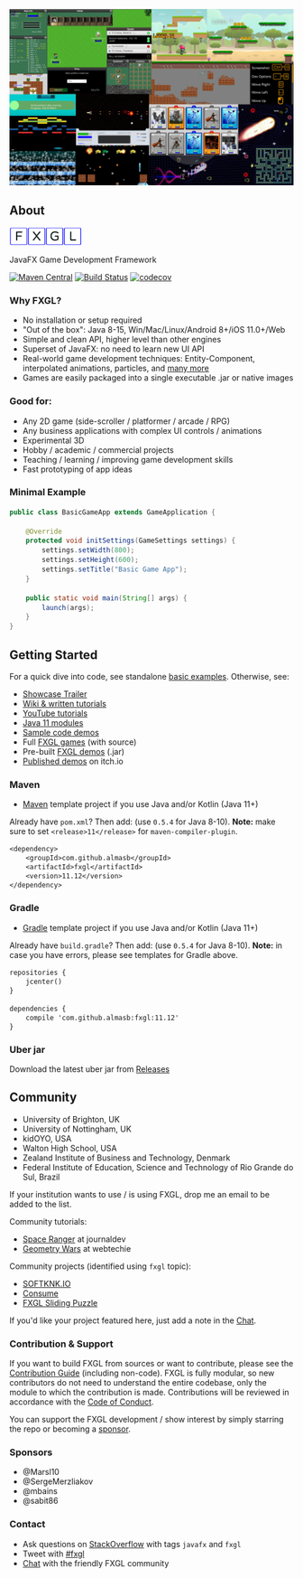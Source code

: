 ![promo](https://raw.githubusercontent.com/AlmasB/git-server/master/storage/images/fxgl_promo.jpg)

## About

<img src="https://raw.githubusercontent.com/AlmasB/git-server/master/storage/images/fxgl_logo.png" width="128" />

JavaFX Game Development Framework

[![Maven Central](https://img.shields.io/maven-central/v/com.github.almasb/fxgl.svg)]()
[![Build Status](https://github.com/AlmasB/FXGL/workflows/Java%20CI%20with%20Maven/badge.svg)](https://github.com/AlmasB/FXGL/actions)
[![codecov](https://codecov.io/gh/AlmasB/FXGL/branch/dev/graph/badge.svg)](https://codecov.io/gh/AlmasB/FXGL)

### Why FXGL?

* No installation or setup required
* "Out of the box": Java 8-15, Win/Mac/Linux/Android 8+/iOS 11.0+/Web
* Simple and clean API, higher level than other engines
* Superset of JavaFX: no need to learn new UI API
* Real-world game development techniques: Entity-Component, interpolated animations, particles, and [many more](https://github.com/AlmasB/FXGL/wiki/Core-Features)
* Games are easily packaged into a single executable .jar or native images

### Good for:

* Any 2D game (side-scroller / platformer / arcade / RPG)
* Any business applications with complex UI controls / animations
* Experimental 3D
* Hobby / academic / commercial projects
* Teaching / learning / improving game development skills
* Fast prototyping of app ideas

### Minimal Example

```java
public class BasicGameApp extends GameApplication {

    @Override
    protected void initSettings(GameSettings settings) {
        settings.setWidth(800);
        settings.setHeight(600);
        settings.setTitle("Basic Game App");
    }

    public static void main(String[] args) {
        launch(args);
    }
}
```

## Getting Started

For a quick dive into code, see standalone [basic examples](https://github.com/AlmasB/FXGL/tree/master/fxgl-samples/src/main/java/basics).
Otherwise, see:

* [Showcase Trailer](https://youtu.be/fuDQg7W0v4g)
* [Wiki & written tutorials](https://github.com/AlmasB/FXGL/wiki)
* [YouTube tutorials](https://www.youtube.com/playlist?list=PL4h6ypqTi3RTiTuAQFKE6xwflnPKyFuPp)
* [Java 11 modules](https://github.com/AlmasB/FXGL/wiki/FXGL-11-%28Java-11-modules%29)
* [Sample code demos](fxgl-samples)
* Full [FXGL games](https://github.com/AlmasB/FXGLGames) (with source)
* Pre-built [FXGL demos](https://github.com/AlmasB/FXGLGames/tree/master/binaries) (.jar)
* [Published demos](https://fxgl.itch.io/) on itch.io

### Maven

* [Maven](https://github.com/AlmasB/FXGL-MavenGradle) template project if you use Java and/or Kotlin (Java 11+)

Already have `pom.xml`? Then add: (use `0.5.4` for Java 8-10). **Note:** make sure to set `<release>11</release>` for `maven-compiler-plugin`.

```
<dependency>
    <groupId>com.github.almasb</groupId>
    <artifactId>fxgl</artifactId>
    <version>11.12</version>
</dependency>
```

### Gradle

* [Gradle](https://github.com/AlmasB/FXGL-MavenGradle) template project if you use Java and/or Kotlin (Java 11+)

Already have `build.gradle`? Then add: (use `0.5.4` for Java 8-10). **Note:** in case you have errors, please see templates for Gradle above.

```
repositories {
    jcenter()
}

dependencies {
    compile 'com.github.almasb:fxgl:11.12'
}
```

### Uber jar

Download the latest uber jar from [Releases](https://github.com/AlmasB/FXGL/releases)

## Community

* University of Brighton, UK
* University of Nottingham, UK
* kidOYO, USA
* Walton High School, USA
* Zealand Institute of Business and Technology, Denmark
* Federal Institute of Education, Science and Technology of Rio Grande do Sul, Brazil

If your institution wants to use / is using FXGL, drop me an email to be added to the list.

Community tutorials:

- [Space Ranger](https://www.journaldev.com/40219/space-rangers-game-java-fxgl) at journaldev
- [Geometry Wars](https://webtechie.be/post/2020-05-07-getting-started-with-fxgl/) at webtechie

Community projects (identified using `fxgl` topic): 

- [SOFTKNK.IO](https://github.com/softknk/softknk.io)
- [Consume](https://ergoscrit.itch.io/consume)
- [FXGL Sliding Puzzle](https://github.com/beryx/fxgl-sliding-puzzle)

If you'd like your project featured here, just add a note in the [Chat](https://gitter.im/AlmasB/FXGL).

### Contribution & Support

If you want to build FXGL from sources or want to contribute,
please see the [Contribution Guide](CONTRIBUTING.md) (including non-code).
FXGL is fully modular, so new contributors do not need to understand the entire codebase, only the module to which the contribution is made.
Contributions will be reviewed in accordance with the [Code of Conduct](CODE_OF_CONDUCT.md).

You can support the FXGL development / show interest by simply starring the repo or becoming a [sponsor](https://github.com/sponsors/AlmasB).

### Sponsors

* @Marsl10
* @SergeMerzliakov
* @mbains
* @sabit86

### Contact

* Ask questions on [StackOverflow](https://stackoverflow.com/search?q=fxgl) with tags `javafx` and `fxgl`
* Tweet with [#fxgl](https://twitter.com/search?src=typd&q=%23fxgl)
* [Chat](https://gitter.im/AlmasB/FXGL) with the friendly FXGL community
